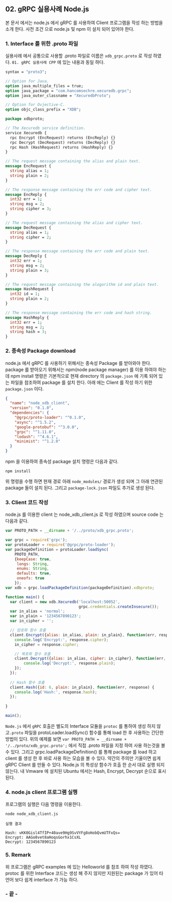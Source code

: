 ## 02. gRPC 실용사례 Node.js

본 문서 에서는 node.js 에서 gRPC 를 사용하여 Client 프로그램을 작성 하는 방법을 소개 한다. 사전 조건 으로 node.js 및 npm 이 설치 되어 있어야 한다. 



### 1. Interface 를 위한 .proto 파일

  실용사례 에서 공통으로 사용할 .proto 파일로 이름은 `xdb_grpc.proto` 로 작성 하였다.
  `01. gRPC 실용사례 CPP` 에 있는 내용과 동일 하다.

```protobuf
syntax = "proto3";

// Option for Java.
option java_multiple_files = true;
option java_package = "com.hancomsechre.xecuredb.grpc";
option java_outer_classname = "XecuredbProto";

// Option for Ovjective-C.
option objc_class_prefix = "XDB";

package xdbproto;

// The Xecuredb service definition.
service Xecuredb {
  rpc Encrypt (EncRequest) returns (EncReply) {}
  rpc Decrypt (DecRequest) returns (DecReply) {}
  rpc Hash (HashRequest) returns (HashReply) {}
}

// The request message containing the alias and plain text.
message EncRequest {
  string alias = 1;
  string plain = 2;
}

// The response message containing the err code and cipher text.
message EncReply {
  int32 err = 1;
  string msg = 2;
  string cipher = 3;
}

// The request message containing the alias and cipher text.
message DecRequest {
  string alias = 1;
  string cipher = 2;
}

// The response message containing the err code and plain text.
message DecReply {
  int32 err = 1;
  string msg = 2;
  string plain = 3;
}

// The request message containing the alogorithm id and plain text.
message HashRequest {
  int32 id = 1;
  string plain = 2;
}

// The response message containing the err code and hash string.
message HashReply {
  int32 err = 1;
  string msg = 2;
  string hash = 3;
}
```



### 2. 종속성 Package download

node.js 에서 gRPC 를 사용하기 위해서는 종속성 Package 를 받아와야 한다. package 를 받아오기 위해서는 npm(node package manager) 를 이용 하여야 하는데 npm install 명령은 기본적으로 현재 directory 의  `package.json` 에 기록 되어 있는 파일을 참조하여 package 를 설치 한다. 아래 에는 Client 를 작성 하기 위한 `package.json` 이다.

```json
{
  "name": "node_xdb_client",
  "version": "0.1.0",
  "dependencies": {
    "@grpc/proto-loader": "^0.1.0",
    "async": "^1.5.2",
    "google-protobuf": "^3.0.0",
    "grpc": "^1.11.0",
    "lodash": "^4.6.1",
    "minimist": "^1.2.0"
  }
}
```

npm 을 이용하여 종속성 package 설치 명령은 다음과 같다.

```
npm install
```

위 명령을 수행 하면 현재 경로 아래 `node_modules/` 경로가 생성 되며 그 아래 연관된 package 들이 설치 된다. 그리고 `package-lock.json` 파일도 추가로 생성 된다.



### 3. Client 코드 작성

node.js 를 이용한 client 는 node_xdb_client.js 로 작성 하였으며 source code 는 다음과 같다.

```javascript
var PROTO_PATH = __dirname + '/../proto/xdb_grpc.proto';

var grpc = require('grpc');
var protoLoader = require('@grpc/proto-loader');
var packageDefinition = protoLoader.loadSync(
    PROTO_PATH,
    {keepCase: true,
     longs: String,
     enums: String,
     defaults: true,
     oneofs: true
    });
var xdb = grpc.loadPackageDefinition(packageDefinition).xdbproto;

function main() {
  var client = new xdb.Xecuredb('localhost:50052',
                                grpc.credentials.createInsecure());
  var in_alias = 'normal';
  var in_plain = '1234567890123';
  var in_cipher = '';

  // 암호화 함수 호출
  client.Encrypt({alias: in_alias, plain: in_plain}, function(err, response) {
    console.log('Encrypt:', response.cipher);
	in_cipher = response.cipher;

	// 복호화 함수 호출
	client.Decrypt({alias: in_alias, cipher: in_cipher}, function(err, response) {
        console.log('Decrypt:', response.plain);
    });	
  });
  
  // Hash 함수 호출
  client.Hash({id: 6, plain: in_plain}, function(err, response) {
    console.log('Hash:', response.hash);
  });
  
}

main();

```

`Node.js` 에서 `gRPC` 호출은 별도의 Interface 모듈을 `protoc` 를 통하여 생성 하지 않고`.proto` 파일을 protoLoader.loadSync() 함수를 통해 load 한 후 사용하는 간단한 방법이 있다.
위의 예제를 보면 `var PROTO_PATH = __dirname + '/../proto/xdb_grpc.proto';` 에서
직접 .proto 파일을 지정 하여 사용 하는것을 볼 수 있다. 그리고 grpc.loadPackageDefinition() 를 통해 package 를 load 하고 client 를 생성 한 후 바로 사용 하는 모습을 볼 수 있다. 약간의 주의만 기울이면 쉽게 gRPC Client 를 만들 수 있다. Node.js 의 특성상 함수가 호출 한 순서 대로 실행 되지 않는다. 내 Vmware 에 설치된 Ubuntu 에서는 Hash, Encrypt, Decrypt 순으로 표시 된다.



### 4. node.js client 프로그램 실행

프로그램의 실행은 다음 명령을 이용한다.

```
node node_xdb_client.js
```



`실행 결과`

```
Hash: vKK0Gisl4TfIP+40ave9Hg9SvVYFg8oHobQvmUTFxQs=
Encrypt: AAGo8vet8aHoqsGorhx1CsXL
Decrypt: 1234567890123
```



### 5. Remark

위 프로그램은 gRPC examples 에 있는 Helloworld 를 참조 하여 작성 하였다.  protoc 를 위한 Interface 코드는 생성 해 주지 않지만 지원된는 package 가 있어 타 언어 보다 쉽게 interface 가 가능 하다.



### - 끝 -

